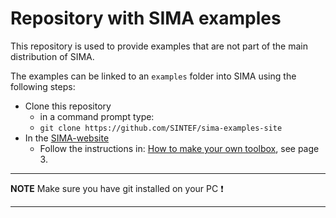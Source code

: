 # Repository with SIMA examples

This repository is used to provide examples that are not part of the main distribution of SIMA.

The examples can be linked to an `examples` folder into SIMA using the following steps:

* Clone this repository 
  * in a command prompt type: 
  * `git clone https://github.com/SINTEF/sima-examples-site`
* In the [SIMA-website](https://sima.sintef.no/)
  * Follow the instructions in: [How to make your own toolbox](https://sima.sintef.no/doc/4.4.0/FAQ/howtodoexample/How-to-make-your-own-toolbox.html ), see page 3.


 

 ---
**NOTE** Make sure you have git installed on your PC :exclamation:

---

   
